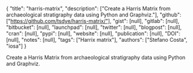 {
  "title": "harris-matrix",
  "description": ["Create a Harris Matrix from archaeological stratigraphy data using Python and Graphviz."],
  "github": ["https://github.com/tsdye/harris-matrix/"],
  "gist": [null],
  "gitlab": [null],
  "bitbucket": [null],
  "launchpad": [null],
  "twitter": [null],
  "blogpost": [null],
  "cran": [null],
  "pypi": [null],
  "website": [null],
  "publication": [null],
  "DOI": [null],
  "notes": [null],
  "tags": ["Harrix matrix"],
  "authors": ["Stefano Costa", "iosa"]
}

<!-- Generated by csv2md.R – do not edit by hand -->

Create a Harris Matrix from archaeological stratigraphy data using Python and Graphviz.